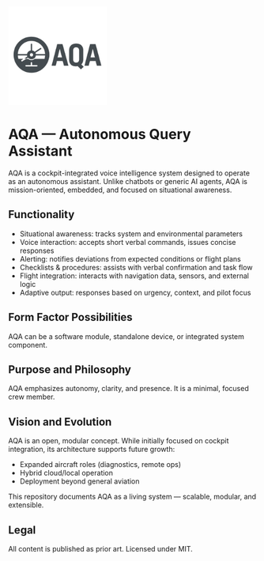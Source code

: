 <p align="left">
  <img src="logo/aqa_logo.png" alt="AQA logo" width="200"/>
</p>


# AQA — Autonomous Query Assistant

AQA is a cockpit-integrated voice intelligence system designed to operate as an autonomous assistant.
Unlike chatbots or generic AI agents, AQA is mission-oriented, embedded, and focused on situational awareness.

## Functionality
- Situational awareness: tracks system and environmental parameters
- Voice interaction: accepts short verbal commands, issues concise responses
- Alerting: notifies deviations from expected conditions or flight plans
- Checklists & procedures: assists with verbal confirmation and task flow
- Flight integration: interacts with navigation data, sensors, and external logic
- Adaptive output: responses based on urgency, context, and pilot focus

## Form Factor Possibilities
AQA can be a software module, standalone device, or integrated system component.

## Purpose and Philosophy
AQA emphasizes autonomy, clarity, and presence. It is a minimal, focused crew member.

## Vision and Evolution
AQA is an open, modular concept. While initially focused on cockpit integration, its architecture supports future growth:
- Expanded aircraft roles (diagnostics, remote ops)
- Hybrid cloud/local operation
- Deployment beyond general aviation

This repository documents AQA as a living system — scalable, modular, and extensible.

## Legal
All content is published as prior art. Licensed under MIT.
